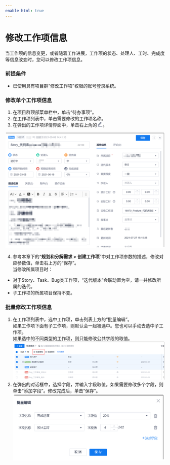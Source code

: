 ```yaml
---
enable html: true
---
```

# 修改工作项信息

当工作项的信息变更，或者随着工作进展，工作项的状态、处理人、工时、完成度等信息改变时，您可以修改工作项信息。

### 前提条件
* 已使用具有项目群“修改工作项”权限的账号登录系统。

### 修改单个工作项信息
1. 在项目群顶部菜单栏中，单击“待办事项”。
2. 在工作项列表中，单击需要修改的工作项名称。
3. 在弹出的工作项详情界面中，单击右上角的![](fig/modify-02.png)。         
  <img src="fig/项目群-工作项-编辑.png">
  
4. 参考本章下的“**规划和分解需求 > 创建工作项**”中对工作项参数的描述，修改对应参数值，单击右上方的“保存”。            
  当修改所属项目时：
  * 对于Story、Task、Bug类工作项，“迭代版本”会联动置为空，请一并修改所属的迭代。
  * 子工作项的所属项目保持不变。

### 批量修改工作项信息

1. 在工作项列表中，选中工作项，单击列表上方的“批量编辑”。                      
     如果工作项下面有子工作项，则默认会一起被选中。您也可以手动去选中子工作项。                     
     如果选中的不同类型的工作项，则只能修改公共字段的取值。              
   <img src="fig/项目-工作项-批量编辑.png">            
3. 在弹出的对话框中，选择字段，并输入字段取值。如果需要修改多个字段，则单击“添加字段”。修改完成后，单击“保存”。                  
   <img src="fig/工作项-批量编辑.png">
